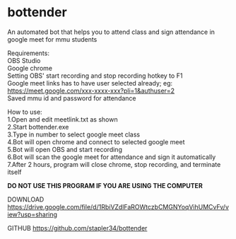 # bottender
An automated bot that helps you to attend class and sign attendance in google meet for mmu students
  
Requirements:  
OBS Studio  
Google chrome  
Setting OBS' start recording and stop recording hotkey to F1  
Google meet links has to have user selected already; eg: https://meet.google.com/xxx-xxxx-xxx?pli=1&authuser=2  
Saved mmu id and password for attendance  
  
How to use:  
1.Open and edit meetlink.txt as shown  
2.Start bottender.exe  
3.Type in number to select google meet class  
4.Bot will open chrome and connect to selected google meet  
5.Bot will open OBS and start recording  
6.Bot will scan the google meet for attendance and sign it automatically  
7.After 2 hours, program will close chrome, stop recording, and terminate itself  

**DO NOT USE THIS PROGRAM IF YOU ARE USING THE COMPUTER**

DOWNLOAD
https://drive.google.com/file/d/1RbiVZdlFaROWtczbCMGNYoqVihUMCvFv/view?usp=sharing

GITHUB https://github.com/stapler34/bottender

